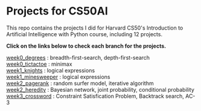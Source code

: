 # Projects for CS50AI  
This repo contains the projects I did for Harvard CS50's Introduction to Artificial Intelligence with Python course, including 12 projects.   
  
**Click on the links below to check each branch for the projects.**  
  
[week0_degrees](https://github.com/KingJJ676/Projects_for_CS50AI/tree/week0_degrees) : breadth-first-search, depth-first-search  
[week0_tictactoe](https://github.com/KingJJ676/Projects_for_CS50AI/tree/week0_tictactoe) : minimax  
[week1_knights](https://github.com/KingJJ676/Projects_for_CS50AI/tree/week1_knights) : logical expressions  
[week1_minesweeper](https://github.com/KingJJ676/Projects_for_CS50AI/tree/week1_minesweeper) : logical expressions   
[week2_pagerank](https://github.com/KingJJ676/Projects_for_CS50AI/tree/week2_pagerank) : random surfer model, iterative algorithm  
[week2_heredity](https://github.com/KingJJ676/Projects_for_CS50AI/tree/week2_heredity) : Bayesian network, joint probability, conditional probability  
[week3_crossword](https://github.com/KingJJ676/Projects_for_CS50AI/tree/week3_crossword) : Constraint Satisfication Problem, Backtrack search, AC-3  
  
